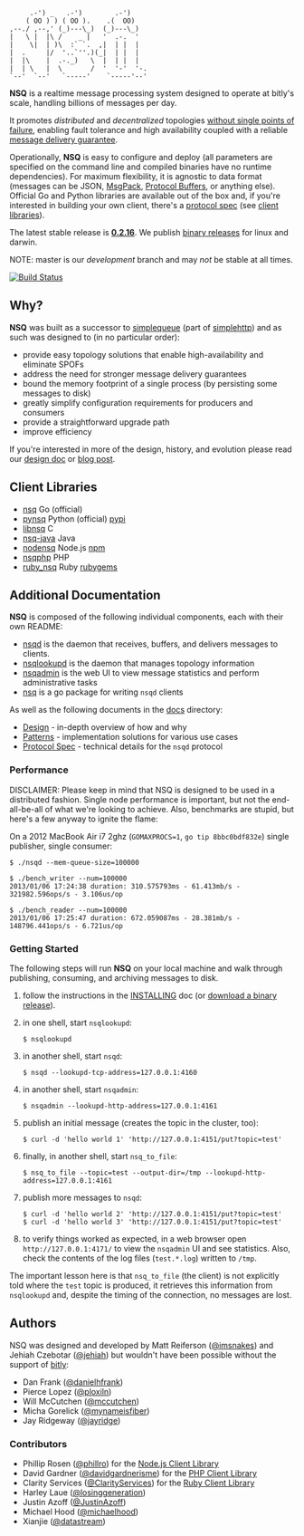 ```
     .-') _   .-')        .-')    
    ( OO ) ) ( OO ).    .(  OO)   
,--./ ,--,' (_)---\_)  (_)---\_)  
|   \ |  |\ /    _ |   '  .-.  '  
|    \|  | )\  :` `.  ,|  | |  |  
|  .     |/  '..`''.)(_|  | |  |  
|  |\    |  .-._)   \  |  | |  |  
|  | \   |  \       /  '  '-'  '-.
`--'  `--'   `-----'    `-----'--'
```

**NSQ** is a realtime message processing system designed to operate at bitly's scale, handling
billions of messages per day.

It promotes *distributed* and *decentralized* topologies [without single points of failure][spof],
enabling fault tolerance and high availability coupled with a reliable [message delivery
guarantee][message_guarantee].

Operationally, **NSQ** is easy to configure and deploy (all parameters are specified on the command
line and compiled binaries have no runtime dependencies). For maximum flexibility, it is agnostic to
data format (messages can be JSON, [MsgPack][msgpack], [Protocol Buffers][go-protobuf], or anything
else). Official Go and Python libraries are available out of the box and, if you're interested in
building your own client, there's a [protocol spec][protocol] (see [client libraries](#client)).

The latest stable release is **[0.2.16][latest_tag]**. We publish [binary releases][binary] for
linux and darwin.

NOTE: master is our *development* branch and may *not* be stable at all times.

[![Build Status](https://secure.travis-ci.org/bitly/nsq.png)](http://travis-ci.org/bitly/nsq)

## Why?

**NSQ** was built as a successor to [simplequeue][simplequeue] (part of [simplehttp][simplehttp])
and as such was designed to (in no particular order):

 * provide easy topology solutions that enable high-availability and eliminate SPOFs
 * address the need for stronger message delivery guarantees
 * bound the memory footprint of a single process (by persisting some messages to disk)
 * greatly simplify configuration requirements for producers and consumers
 * provide a straightforward upgrade path
 * improve efficiency

If you're interested in more of the design, history, and evolution please read our [design
doc][design] or [blog post][nsq_post].

## <a name="client"></a>Client Libraries

* [nsq][nsq] Go (official)
* [pynsq][pynsq] Python (official) [pypi][pynsq_pypi]
* [libnsq][libnsq] C
* [nsq-java][nsq-java] Java
* [nodensq][node_lib] Node.js [npm][nodensq_npm]
* [nsqphp][php_lib] PHP
* [ruby_nsq][ruby_lib] Ruby [rubygems][ruby_nsq_rubygems]

## Additional Documentation

**NSQ** is composed of the following individual components, each with their own README:

 * [nsqd][nsqd] is the daemon that receives, buffers, and delivers messages to clients.
 * [nsqlookupd][nsqlookupd] is the daemon that manages topology information
 * [nsqadmin][nsqadmin] is the web UI to view message statistics and perform administrative tasks
 * [nsq][nsq] is a go package for writing `nsqd` clients

As well as the following documents in the [docs][docs] directory:

 * [Design][design] - in-depth overview of how and why
 * [Patterns][patterns] - implementation solutions for various use cases
 * [Protocol Spec][protocol] - technical details for the `nsqd` protocol

### Performance

DISCLAIMER: Please keep in mind that NSQ is designed to be used in a distributed fashion. Single
node performance is important, but not the end-all-be-all of what we're looking to achieve. Also,
benchmarks are stupid, but here's a few anyway to ignite the flame:

On a 2012 MacBook Air i7 2ghz (`GOMAXPROCS=1`, `go tip 8bbc0bdf832e`) single publisher, single consumer:

```
$ ./nsqd --mem-queue-size=100000

$ ./bench_writer --num=100000
2013/01/06 17:24:38 duration: 310.575793ms - 61.413mb/s - 321982.596ops/s - 3.106us/op

$ ./bench_reader --num=100000
2013/01/06 17:25:47 duration: 672.059087ms - 28.381mb/s - 148796.441ops/s - 6.721us/op
```

### Getting Started

The following steps will run **NSQ** on your local machine and walk through publishing, consuming,
and archiving messages to disk.

 1. follow the instructions in the [INSTALLING][installing] doc (or [download a binary
    release][binary]).
 2. in one shell, start `nsqlookupd`:
        
        $ nsqlookupd

 3. in another shell, start `nsqd`:

        $ nsqd --lookupd-tcp-address=127.0.0.1:4160

 4. in another shell, start `nsqadmin`:

        $ nsqadmin --lookupd-http-address=127.0.0.1:4161

 5. publish an initial message (creates the topic in the cluster, too):
 
        $ curl -d 'hello world 1' 'http://127.0.0.1:4151/put?topic=test'

 6. finally, in another shell, start `nsq_to_file`:

        $ nsq_to_file --topic=test --output-dir=/tmp --lookupd-http-address=127.0.0.1:4161

 7. publish more messages to `nsqd`:

        $ curl -d 'hello world 2' 'http://127.0.0.1:4151/put?topic=test'
        $ curl -d 'hello world 3' 'http://127.0.0.1:4151/put?topic=test'

 8. to verify things worked as expected, in a web browser open `http://127.0.0.1:4171/` to view 
    the `nsqadmin` UI and see statistics.  Also, check the contents of the log files (`test.*.log`) 
    written to `/tmp`.

The important lesson here is that `nsq_to_file` (the client) is not explicitly told where the `test`
topic is produced, it retrieves this information from `nsqlookupd` and, despite the timing of the
connection, no messages are lost.

## Authors

NSQ was designed and developed by Matt Reiferson ([@imsnakes][snakes_twitter]) and Jehiah Czebotar
([@jehiah][jehiah_twitter]) but wouldn't have been possible without the support of
[bitly][bitly]:

 * Dan Frank ([@danielhfrank][dan_twitter])
 * Pierce Lopez ([@ploxiln][pierce_twitter])
 * Will McCutchen ([@mccutchen][mccutch_twitter])
 * Micha Gorelick ([@mynameisfiber][micha_twitter])
 * Jay Ridgeway ([@jayridge][jay_twitter])

### Contributors

 * Phillip Rosen ([@phillro][phil_github]) for the [Node.js Client Library][node_lib]
 * David Gardner ([@davidgardnerisme][david_twitter]) for the [PHP Client Library][php_lib]
 * Clarity Services ([@ClarityServices][clarity_github]) for the [Ruby Client Library][ruby_lib]
 * Harley Laue ([@losinggeneration][harley_github])
 * Justin Azoff ([@JustinAzoff][justin_github])
 * Michael Hood ([@michaelhood][michael_github])
 * Xianjie ([@datastream][datastream_github])
 
[simplehttp]: https://github.com/bitly/simplehttp
[msgpack]: http://msgpack.org/
[go-protobuf]: http://code.google.com/p/protobuf/
[simplequeue]: https://github.com/bitly/simplehttp/tree/master/simplequeue
[protocol]: https://github.com/bitly/nsq/blob/master/docs/protocol.md
[installing]: https://github.com/bitly/nsq/blob/master/INSTALLING.md
[nsqd]: https://github.com/bitly/nsq/tree/master/nsqd
[nsqlookupd]: https://github.com/bitly/nsq/tree/master/nsqlookupd
[nsqadmin]: https://github.com/bitly/nsq/tree/master/nsqadmin
[nsq]: https://github.com/bitly/nsq/tree/master/nsq
[pynsq]: https://github.com/bitly/pynsq
[nsq_post]: http://word.bitly.com/post/33232969144/nsq
[binary]: https://github.com/bitly/nsq/blob/master/INSTALLING.md
[snakes_twitter]: https://twitter.com/imsnakes
[jehiah_twitter]: https://twitter.com/jehiah
[dan_twitter]: https://twitter.com/danielhfrank
[pierce_twitter]: https://twitter.com/ploxiln
[mccutch_twitter]: https://twitter.com/mccutchen
[micha_twitter]: https://twitter.com/mynameisfiber
[harley_github]: https://github.com/losinggeneration
[david_twitter]: https://twitter.com/davegardnerisme
[justin_github]: https://github.com/JustinAzoff
[phil_github]: https://github.com/phillro
[node_lib]: https://github.com/phillro/nodensq
[php_lib]: https://github.com/davegardnerisme/nsqphp
[bitly]: https://bitly.com
[jay_twitter]: https://twitter.com/jayridge
[ruby_lib]: https://github.com/ClarityServices/ruby_nsq
[clarity_github]: https://github.com/ClarityServices
[spof]: https://github.com/bitly/nsq/blob/master/docs/design.md#spof
[message_guarantee]: https://github.com/bitly/nsq/blob/master/docs/design.md#delivery
[design]: https://github.com/bitly/nsq/blob/master/docs/design.md
[docs]: https://github.com/bitly/nsq/tree/master/docs/
[patterns]: https://github.com/bitly/nsq/blob/master/docs/patterns.md
[latest_tag]: https://github.com/bitly/nsq/tree/v0.2.16
[pynsq_pypi]: http://pypi.python.org/pypi/pynsq
[nodensq_npm]: https://npmjs.org/package/nsq
[ruby_nsq_rubygems]: http://rubygems.org/gems/ruby_nsq
[libnsq]: https://github.com/mreiferson/libnsq
[nsq-java]: https://github.com/bitly/nsq-java
[michael_github]: https://github.com/michaelhood
[datastream_github]: https://github.com/datastream
